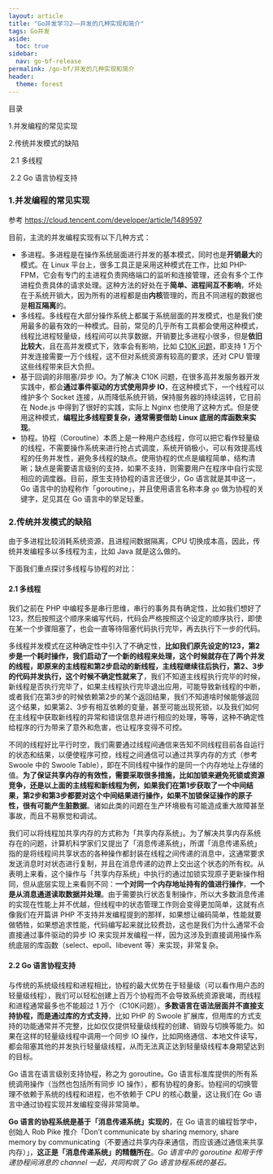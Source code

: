```yaml
---
layout: article
title: "Go并发学习2——并发的几种实现和简介"
tags: Go并发
aside:
  toc: true
sidebar:
  nav: go-bf-release
permalink: /go-bf/并发的几种实现和简介
header:
  theme: forest
---
```


目录

  1.并发编程的常见实现

  2.传统并发模式的缺陷   

​		2.1 多线程   

​		2.2 Go 语言协程支持



### 1.并发编程的常见实现

参考 https://cloud.tencent.com/developer/article/1489597

目前，主流的并发编程实现有以下几种方式：

- 多进程。多进程是在操作系统层面进行并发的基本模式，同时也是**开销最大**的模式。在 Linux 平台上，很多工具正是采用这种模式在工作，比如 PHP-FPM，它会有专门的主进程负责网络端口的监听和连接管理，还会有多个工作进程负责具体的请求处理。这种方法的好处在于**简单、进程间互不影响**，坏处在于系统开销大，因为所有的进程都是由**内核**管理的，而且不同进程的数据也是**相互隔离**的。
- 多线程。多线程在大部分操作系统上都属于系统层面的并发模式，也是我们使用最多的最有效的一种模式。目前，常见的几乎所有工具都会使用这种模式，线程比进程轻量级，线程间可以共享数据，开销要比多进程小很多，但是**依旧比较大**，且在高并发模式下，效率会有影响，比如 [C10K 问题](https://blog.csdn.net/wangtaomtk/article/details/51811011)，即支持 1 万个并发连接需要一万个线程，这不但对系统资源有较高的要求，还对 CPU 管理这些线程带来巨大负担。
- 基于回调的非阻塞/异步 IO。为了解决 C10K 问题，在很多高并发服务器开发实践中，都会**通过事件驱动的方式使用异步 IO**，在这种模式下，一个线程可以维护多个 Socket 连接，从而降低系统开销，保持服务器的持续运转，它目前在 Node.js 中得到了很好的实践，实际上 Nginx 也使用了这种方式。但是使用这种模式，**编程比多线程要复杂，通常需要借助 Linux 底层的库函数来实现**。
- 协程。协程（Coroutine）本质上是一种用户态线程，你可以把它看作轻量级的线程，不需要操作系统来进行抢占式调度，系统开销极小，可以有效提高线程的任务并发性，避免多线程的缺点。使用协程的优点是编程简单，结构清晰；缺点是需要语言级别的支持，如果不支持，则需要用户在程序中自行实现相应的调度器。目前，原生支持协程的语言还很少，Go 语言就是其中这一，Go 语言中的协程称作「goroutine」，并且使用语言名称本身 `go` 做为协程的关键字，足见其在 Go 语言中的举足轻重。



### 2.传统并发模式的缺陷

由于多进程比较消耗系统资源，且进程间数据隔离，CPU 切换成本高，因此，传统并发编程多以多线程为主，比如 Java 就是这么做的。

下面我们重点探讨多线程与协程的对比：

#### 2.1 多线程 

我们之前在 PHP 中编程多是串行思维，串行的事务具有确定性，比如我们想好了123，然后按照这个顺序来编写代码，代码会严格按照这个设定的顺序执行，即使在某一个步骤阻塞了，也会一直等待阻塞代码执行完毕，再去执行下一步的代码。

多线程并发模式在这种确定性中引入了不确定性，**比如我们原先设定的123，第2步是一个耗时操作，我们启动了一个新的线程来处理，这个时候就存在了两个并发的线程，即原来的主线程和第2步启动的新线程，主线程继续往后执行，第2、3步的代码并发执行，这个时候不确定性就来了**，我们不知道主线程执行完毕的时候，新线程是否执行完毕了，如果主线程执行完毕退出应用，可能导致新线程的中断，或者我们在第3步的时候依赖第2步的某个返回结果，我们不知道啥时候能够返回这个结果，如果第2、3步有相互依赖的变量，甚至可能出现死锁，以及我们如何在主线程中获取新线程的异常和错误信息并进行相应的处理，等等，这种不确定性给程序的行为带来了意外和危害，也让程序变得不可控。

不同的线程好比平行时空，我们需要通过线程间通信来告知不同线程目前各自运行的状态和结果，以便使程序可控，线程之间通信可以通过共享内存的方式（参考  Swoole 中的 Swoole  Table），即在不同线程中操作的是同一个内存地址上存储的值。**为了保证共享内存的有效性，需要采取很多措施，比如加锁来避免死锁或资源竞争，还是以上面的主线程和新线程为例，如果我们在第1步获取了一个中间结果，第2步和第3步都要对这个中间结果进行操作，如果不加锁保证操作的原子性，很有可能产生脏数据**。诸如此类的问题在生产环境极有可能造成重大故障甚至事故，而且不易察觉和调试。

我们可以将线程加共享内存的方式称为「共享内存系统」。为了解决共享内存系统存在的问题，计算机科学家们又提出了「消息传递系统」，所谓「消息传递系统」指的是将线程间共享状态的各种操作都封装在线程之间传递的消息中，这通常要求发送消息时对状态进行复制，并且在消息传递的边界上交出这个状态的所有权。从表明上来看，这个操作与「共享内存系统」中执行的通过加锁实现原子更新操作相同，但从底层实现上来看则不同：**一个对同一个内存地址持有的值进行操作**，**一个是从消息通道读取数据并处理**。由于需要执行状态复制操作，所以大多数消息传递的实现在性能上并不优越，但线程中的状态管理工作则会变得更加简单，这就有点像我们在开篇讲 PHP  不支持并发编程提到的那样，如果想让编码简单，性能就要做牺牲，如果想追求性能，代码编写起来就比较费劲，这也是我们为什么通常不会直接通过事件驱动的异步 IO 来实现并发编程一样，因为这涉及到直接调用操作系统底层的库函数（select、epoll、libevent 等）来实现，非常复杂。

#### 2.2 Go 语言协程支持

与传统的系统级线程和进程相比，协程的最大优势在于轻量级（可以看作用户态的轻量级线程），我们可以轻松创建上百万个协程而不会导致系统资源衰竭，而线程和进程通常最多也不能超过 1 万个（C10K问题）。**多数语言在语法层面并不直接支持协程，而是通过库的方式支持**，比如 PHP 的 Swoole  扩展库，但用库的方式支持的功能通常并不完整，比如仅仅提供轻量级线程的创建、销毁与切换等能力。如果在这样的轻量级线程中调用一个同步 IO  操作，比如网络通信、本地文件读写，都会阻塞其他的并发执行轻量级线程，从而无法真正达到轻量级线程本身期望达到的目标。

Go  语言在语言级别支持协程，称之为 goroutine。Go 语言标准库提供的所有系统调用操作（当然也包括所有同步 IO  操作），都有协程的身影。协程间的切换管理不依赖于系统的线程和进程，也不依赖于 CPU 的核心数量，这让我们在 Go  语言中通过协程实现并发编程变得非常简单。

**Go 语言的协程系统是基于「消息传递系统」实现的**，在 Go 语言的编程哲学中，创始人 Rob Pike 推介「Don’t communicate by sharing memory, share memory by communicating（不要通过共享内存来通信，而应该通过通信来共享内存）」，**这正是「消息传递系统」的精髓所在**。*Go 语言中的 goroutine 和用于传递协程间消息的 channel 一起，共同构筑了 Go 语言协程系统的基石。*

